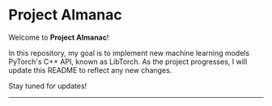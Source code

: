 # Project Almanac

Welcome to **Project Almanac**!

In this repository, my goal is to implement new machine learning models PyTorch's C++ API, known as LibTorch. As the project progresses, I will update this README to reflect any new changes.

Stay tuned for updates!

---
